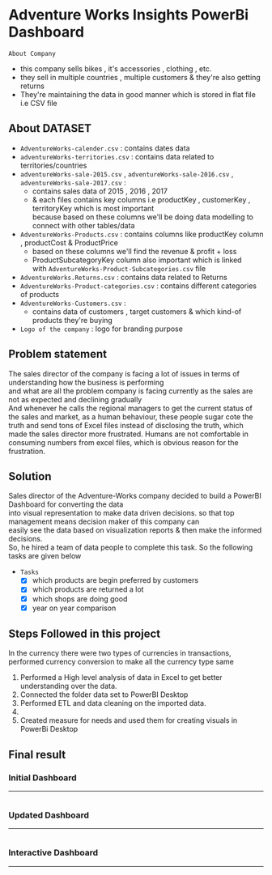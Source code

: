 # Adventure Works Insights PowerBi Dashboard

`About Company`
- this company sells bikes , it's accessories , clothing , etc. 
- they sell in multiple countries , multiple customers & they're also getting returns
- They're maintaining the data in good manner which is stored in flat file i.e CSV file
    
## About DATASET

- `AdventureWorks-calender.csv` : contains dates data 
- `adventureWorks-territories.csv` : contains data related to territories/countries
- `adventureWorks-sale-2015.csv` , `adventureWorks-sale-2016.csv` , `adventureWorks-sale-2017.csv` : 
    - contains sales data of 2015 , 2016 , 2017
    - & each files contains key columns i.e productKey , customerKey , territoryKey which is most important <br>
        because based on these columns we'll be doing data modelling to connect with other tables/data
- `AdventureWorks-Products.csv` : contains columns like productKey column , productCost & ProductPrice
    - based on these columns we'll find the revenue & profit + loss 
    - ProductSubcategoryKey column also important which is linked <br>
        with `AdventureWorks-Product-Subcategories.csv` file 
- `AdventureWorks.Returns.csv` : contains data related to Returns
- `AdventureWorks-Product-categories.csv` : contains different categories of products
- `AdventureWorks-Customers.csv` : 
    - contains data of customers , target customers & which kind-of products they're buying 
- `Logo of the company` : logo for branding purpose

## Problem statement

The sales director of the company is facing a lot of issues in terms of understanding how the business is performing <br>
and what are all the problem company is facing currently as the sales are not as expected and declining gradually <br>
And whenever he calls the regional managers to get the current status of the sales and market, as a human behaviour,
these people sugar cote the truth and send tons of Excel files instead of disclosing the truth, which made the sales director more frustrated.
Humans are not comfortable in consuming numbers from excel files, which is obvious reason for the frustration. <br>

## Solution

Sales director of the Adventure-Works company decided to build a PowerBI Dashboard for converting the data <br>
into visual representation to make data driven decisions. so that top management means decision maker of this company can<br>
easily see the data based on visualization reports & then make the informed decisions. <br>
So, he hired a team of data people to complete this task. So the following tasks are given below 

- `Tasks`
    - [x] which products are begin preferred by customers
    - [x] which products are returned a lot
    - [x] which shops are doing good
    - [x] year on year comparison

## Steps Followed in this project

In the currency there were two types of currencies in transactions, performed currency conversion to make all the currency type same
1. Performed a High level analysis of data in Excel to get better understanding over the data.
2. Connected the folder data set to PowerBI Desktop
3. Performed ETL and data cleaning on the imported data. 
4.  
5. Created measure for needs and used them for creating visuals in PowerBi Desktop

## Final result

### Initial Dashboard

---
<img src="">

### Updated Dashboard

---
<img src="">

### Interactive Dashboard

---
<img src="">
